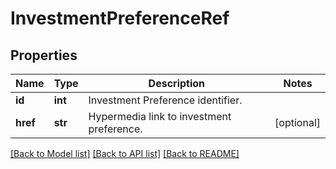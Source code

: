 # InvestmentPreferenceRef

## Properties
Name | Type | Description | Notes
------------ | ------------- | ------------- | -------------
**id** | **int** | Investment Preference identifier. | 
**href** | **str** | Hypermedia link to investment preference. | [optional] 

[[Back to Model list]](../README.md#documentation-for-models) [[Back to API list]](../README.md#documentation-for-api-endpoints) [[Back to README]](../README.md)

